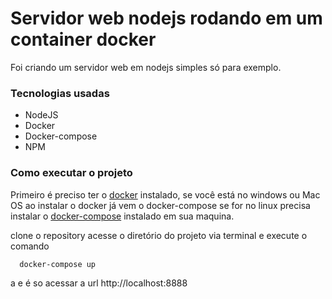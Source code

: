 # Servidor web nodejs rodando em um container docker

Foi criando um servidor web em nodejs simples só para exemplo.

### Tecnologias usadas

* NodeJS
* Docker
* Docker-compose
* NPM

### Como executar o projeto

Primeiro é preciso ter o [docker](https://www.docker.com/get-started) instalado, se você está no windows ou Mac OS ao instalar o docker já vem o docker-compose se for no linux precisa instalar o [docker-compose](https://docs.docker.com/compose/install/) instalado em sua maquina.

clone o repository acesse o diretório do projeto via terminal e execute o comando
```
  docker-compose up

```
a e é so acessar a url http://localhost:8888